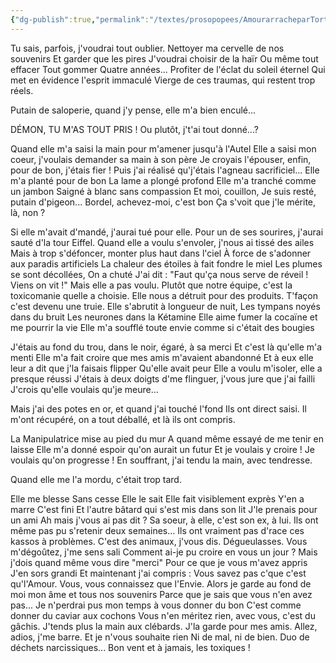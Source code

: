 ```yaml
---
{"dg-publish":true,"permalink":"/textes/prosopopees/AmourarracheparTorturesHivernales/"}
---
```

Tu sais, parfois, j'voudrai tout oublier.
Nettoyer ma cervelle de nos souvenirs
Et garder que les pires
J'voudrai choisir de la haïr
Ou même tout effacer
Tout gommer
Quatre années...
Profiter de l'éclat du soleil éternel
Qui met en évidence l'esprit immaculé
Vierge de ces traumas, qui restent trop réels.

Putain de saloperie, quand j'y pense, elle m'a bien enculé...

DÉMON, TU M'AS TOUT PRIS ! Ou plutôt, j't'ai tout donné...?

Quand elle m'a saisi la main pour m'amener jusqu'à l'Autel
Elle a saisi mon coeur, j'voulais demander sa main à son père
Je croyais l'épouser, enfin, pour de bon, j'étais fier !
Puis j'ai réalisé qu'j'étais l'agneau sacrificiel...
Elle m'a planté pour de bon
La lame a plongé profond
Elle m'a tranché comme un jambon
Saigné à blanc sans compassion
Et moi, couillon,
Je suis resté, putain d'pigeon...
Bordel, achevez-moi, c'est bon
Ça s'voit que j'le mérite, là, non ?

Si elle m'avait d'mandé, j'aurai tué pour elle.
Pour un de ses sourires, j'aurai sauté d'la tour Eiffel.
Quand elle a voulu s'envoler, j'nous ai tissé des ailes
Mais à trop s'défoncer, monter plus haut dans l'ciel
À force de s'adonner aux paradis artificiels
La chaleur des étoiles à fait fondre le miel
Les plumes se sont décollées,
On a chuté
J'ai dit : "Faut qu'ça nous serve de réveil !
Viens on vit !"
Mais elle a pas voulu.
Plutôt que notre équipe, c'est la toxicomanie quelle a choisie.
Elle nous a détruit pour des produits.
T'façon c'est devenu une truie.
Elle s'abrutit à longueur de nuit,
Les tympans noyés dans du bruit
Les neurones dans la Kétamine
Elle aime fumer la cocaïne et me pourrir la vie
Elle m'a soufflé toute envie comme si c'était des bougies

J'étais au fond du trou, dans le noir, égaré, à sa merci
Et c'est là qu'elle m'a menti
Elle m'a fait croire que mes amis m'avaient abandonné
Et à eux elle leur a dit que j'la faisais flipper
Qu'elle avait peur
Elle a voulu m'isoler, elle a presque réussi
J'étais à deux doigts d'me flinguer, j'vous jure que j'ai failli
J'crois qu'elle voulais qu'je meure...

Mais j'ai des potes en or, et quand j'ai touché l'fond
Ils ont direct saisi.
Il m'ont récupéré, on a tout déballé, et là ils ont compris.

La Manipulatrice mise au pied du mur
A quand même essayé de me tenir en laisse
Elle m'a donné espoir qu'on aurait un futur
Et je voulais y croire ! Je voulais qu'on progresse !
En souffrant, j'ai tendu la main, avec tendresse.

Quand elle me l'a mordu, c'était trop tard.

Elle me blesse
Sans cesse
Elle le sait
Elle fait visiblement exprès
Y'en a marre
C'est fini
Et l'autre bâtard qui s'est mis dans son lit
J'le prenais pour un ami
Ah mais j'vous ai pas dit ?
Sa soeur, à elle, c'est son ex, à lui.
Ils ont même pas pu s'retenir deux semaines...
Ils ont vraiment pas d'race ces kassos à problèmes.
C'est des animaux, j'vous dis. Dégueulasses. 
Vous m'dégoûtez, j'me sens sali
Comment ai-je pu croire en vous un jour ?
Mais j'dois quand même vous dire "merci"
Pour ce que je vous m'avez appris
J'en sors grandi
Et maintenant j'ai compris :
Vous savez pas c'que c'est qu'l'Amour.
Vous, vous connaissez que l'Envie.
Alors je garde au fond de moi mon âme et tous nos souvenirs
Parce que je sais que vous n'en avez pas...
Je n'perdrai pus mon temps à vous donner du bon
C'est comme donner du caviar aux cochons
Vous n'en méritez rien, avec vous, c'est du gâchis.
J'tends plus la main aux clébards.
J'la garde pour mes amis.
Allez, adios, j'me barre.
Et je n'vous souhaite rien
Ni de mal, ni de bien.
Duo de déchets narcissiques...
Bon vent et à jamais, les toxiques !

